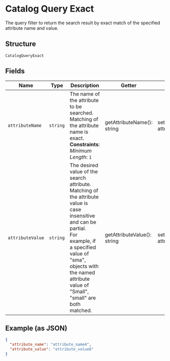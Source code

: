 
# Catalog Query Exact

The query filter to return the search result by exact match of the specified attribute name and value.

## Structure

`CatalogQueryExact`

## Fields

| Name | Type | Description | Getter | Setter |
|  --- | --- | --- | --- | --- |
| `attributeName` | `string` | The name of the attribute to be searched. Matching of the attribute name is exact.<br>**Constraints**: *Minimum Length*: `1` | getAttributeName(): string | setAttributeName(string attributeName): void |
| `attributeValue` | `string` | The desired value of the search attribute. Matching of the attribute value is case insensitive and can be partial.<br>For example, if a specified value of "sma", objects with the named attribute value of "Small", "small" are both matched. | getAttributeValue(): string | setAttributeValue(string attributeValue): void |

## Example (as JSON)

```json
{
  "attribute_name": "attribute_name4",
  "attribute_value": "attribute_value6"
}
```

